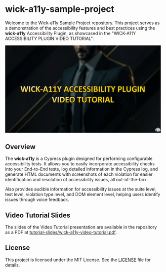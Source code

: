 # wick-a11y-sample-project

Welcome to the Wick-a11y Sample Project repository. This project serves as a demonstration of the accessibility features and best practices using the **wick-a11y** Accessibility Plugin, as showcased in the "WICK-A11Y ACCESSIBILITY PLUGIN VIDEO TUTORIAL".

![WICK-A11Y ACCESSIBILITY PLUGIN VIDEO TUTORIAL COVER IMAGE](/tutorial-slides/cover.png)

## Overview

The **wick-a11y** is a Cypress plugin designed for performing configurable accessibility tests. It allows you to easily incorporate accessibility checks into your End-to-End tests, log detailed information in the Cypress log, and generate HTML documents with screenshots of each violation for easier identification and resolution of accessibility issues, all out-of-the-box.

Also provides audible information for accessibility issues at the suite level, test level, violation type level, and DOM element level, helping users identify issues through voice feedback.

## Video Tutorial Slides

The slides of the Video Tutorial presentation are available in the repository as a PDF at [tutorial-slides/wick-a11y-video-tutorial.pdf](/tutorial-slides/wick-a11y-video-tutorial.pdf).


## License

This project is licensed under the MIT License. See the [LICENSE](LICENSE) file for details.

